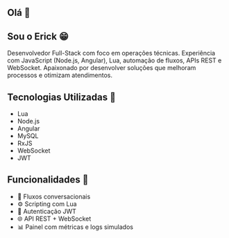 ## Olá 👋

## Sou o Erick 😁

Desenvolvedor Full-Stack com foco em operações técnicas. Experiência com JavaScript (Node.js, Angular), Lua, automação de fluxos, APIs REST e WebSocket.
Apaixonado por desenvolver soluções que melhoram processos e otimizam atendimentos.

## Tecnologias Utilizadas 🤯

- Lua
- Node.js
- Angular
- MySQL
- RxJS
- WebSocket
- JWT

## Funcionalidades 👾

- 💬 Fluxos conversacionais
- ⚙️ Scripting com Lua
- 🔐 Autenticação JWT
- 🌐 API REST + WebSocket
- 📊 Painel com métricas e logs simulados
